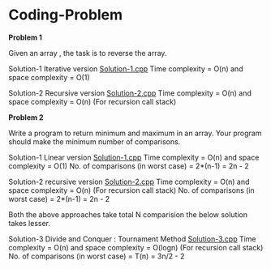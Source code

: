 # Coding-Problem

**Problem 1**

Given an array , the task is to reverse the array.

Solution-1 Iterative version
[Solution-1.cpp](https://github.com/ekant1999/coding-problem/blob/main/ReverseArray.cpp)
Time complexity = O(n) and space complexity = O(1)

Solution-2 Recursive version
[Solution-2.cpp](https://github.com/ekant1999/coding-problem/blob/main/ReverseArrayUsingRecursion.cpp)
Time complexity = O(n) and space complexity = O(n) (For recursion call stack)

**Problem 2**

Write a program to return minimum and maximum in an array. Your program should make the minimum number of comparisons.

Solution-1 Linear version
[Solution-1.cpp](https://github.com/ekant1999/coding-problem/blob/main/MinMaxElementOfArrayUsingLinearserach.cpp)
Time complexity = O(n) and space complexity = O(1)
No. of comparisons (in worst case) = 2*(n-1) = 2n - 2

Solution-2 recursive version
[Solution-2.cpp](https://github.com/ekant1999/coding-problem/blob/main/MinMaxOfArrayUsingRecursion.cpp)
Time complexity = O(n) and space complexity = O(n) (For recursion call stack)
No. of comparisons (in worst case) = 2*(n-1) = 2n - 2

Both the above approaches take total N comparision the below solution takes lesser.

Solution-3 Divide and Conquer : Tournament Method
[Solution-3.cpp]()
Time complexity = O(n) and space complexity = O(logn) (For recursion call stack)
No. of comparisons (in worst case) = T(n) = 3n/2 - 2

